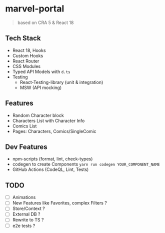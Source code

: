 # marvel-portal

> based on CRA 5 & React 18

## Tech Stack

- React 18, Hooks
- Custom Hooks
- React Router
- CSS Modules
- Typed API Models with `d.ts`
- Testing
  - React-Testing-library (unit & integration)
  - MSW (API mocking)

## Features

- Random Character block
- Characters List with Character Info
- Comics List
- Pages: Characters, Comics/SingleComic

## Dev Features

- npm-scripts (format, lint, check-types)
- codegen to create Components `yarn run codegen YOUR_COMPONENT_NAME`
- GitHub Actions (CodeQL, Lint, Tests)

## TODO

- [ ] Animations
- [ ] New Features like Favorites, complex Filters ?
- [ ] Store/Context ?
- [ ] External DB ?
- [ ] Rewrite to TS ?
- [ ] e2e tests ?
